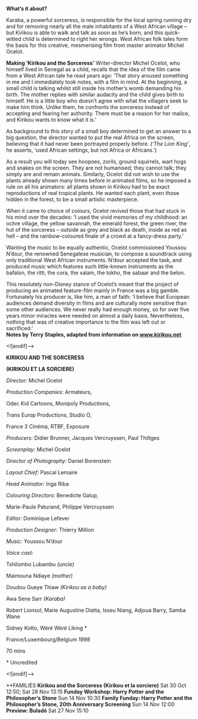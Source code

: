 
**What’s it about?**

Karaba, a powerful sorceress, is responsible for the local spring running dry and for removing nearly all the male inhabitants of a West African village – but Kirikou is able to walk and talk as soon as he’s born, and this quick-witted child is determined to right her wrongs. West African folk tales form the basis for this creative, mesmerising film from master animator Michel Ocelot.

**Making ‘Kirikou and the Sorceress’**
Writer-director Michel Ocelot, who himself lived in Senegal as a child, recalls that the idea of the film came from a West African tale he read years ago: ‘That story aroused something in me and I immediately took notes, with a film in mind. At the beginning, a small child is talking whilst still inside his mother’s womb demanding his birth. The mother replies with similar audacity and the child gives birth to himself. He is a little boy who doesn’t agree with what the villagers seek to make him think. Unlike them, he confronts the sorceress instead of accepting and fearing her authority. There must be a reason for her malice, and Kirikou wants to know what it is.’

As background to this story of a small boy determined to get an answer to a big question, the director wanted to put the real Africa on the screen, believing that it had never been portrayed properly before. (‘_The Lion King’_, he asserts, ‘used African settings, but not Africa or Africans.’)

As a result you will today see hoopoes, zorils, ground squirrels, wart hogs and snakes on the screen. They are not humanised; they cannot talk; they simply are and remain animals. Similarly, Ocelot did not wish to use the plants already shown many times before in animated films, so he imposed a rule on all his animators: all plants shown in _Kirikou_ had to be exact reproductions of real tropical plants. He wanted each plant, even those hidden in the forest, to be a small artistic masterpiece.

When it came to choice of colours, Ocelot revived those that had stuck in his mind over the decades: ‘I used the vivid memories of my childhood: an ochre village, the yellow savannah, the emerald forest, the green river, the hut of the sorceress – outside as grey and black as death, inside as red as hell – and the rainbow-coloured finale of a crowd at a fancy-dress party.’

Wanting the music to be equally authentic, Ocelot commissioned Youssou N’dour, the renowned Senegalese musician, to compose a soundtrack using only traditional West African instruments. N’dour accepted the task, and produced music which features such little-known instruments as the bafalon, the ritti, the cora, the xalam, the tokho, the sabaar and the belon.

This resolutely non-Disney stance of Ocelot’s meant that the project of producing an animated feature-film mainly in France was a big gamble. Fortunately his producer is, like him, a man of faith: ‘I believe that European audiences demand diversity in films and are culturally more sensitive than some other audiences. We never really had enough money, so for over five years minor miracles were needed on almost a daily basis. Nevertheless, nothing that was of creative importance to the film was left out or sacrificed.’<br>
**Notes by Terry Staples, adapted from information on www.kirikou.net**

<![endif]-->

**KIRIKOU AND THE SORCERESS**

**(KIRIKOU ET LA SORCIERE)**

_Director:_ Michel Ocelot

_Production Companies:_ Armateurs,

Odec Kid Cartoons, Monipoly Productions,

Trans Europ Productions, Studio O,

France 3 Cinéma, RTBF, Exposure

_Producers:_ Didier Brunner, Jacques Vercruyssen, Paul Thiltges

_Screenplay:_ Michel Ocelot

_Director of Photography:_ Daniel Borenstein

_Layout Chief:_ Pascal Lemaire

_Head Animator:_ Inga Riba

_Colouring Directors:_ Benedicte Galup,

Marie-Paule Paturand, Philippe Vercruyssen

_Editor:_ Dominique Lefever

_Production Designer:_ Thierry Million

_Music:_ Youssou N’dour


_Voice cast:_

Tshilombo Lubambu _(uncle)_

Maimouna Ndiaye _(mother)_

Doudou Gueye Thiaw _(Kirikou as a baby)_

Awa Sene Sarr _(Karaba)_

Robert Lionsol, Marie Augustine Diatta, Isseu Niang, Adjoua Barry, Samba Wane

Sidney Kotto, Wéré Wéré Liking *

France/Luxembourg/Belgium 1998

70 mins

\* Uncredited

<![endif]-->

**FAMILIES
**Kirikou and the Sorceress (Kirikou et la sorciere)**
Sat 30 Oct 12:50; Sat 28 Nov 13:15
**Funday Workshop: Harry Potter and the Philosopher’s Stone**
Sun 14 Nov 10:30
**Family Funday: Harry Potter and the Philosopher’s Stone, 20th Anniversary Screening**
Sun 14 Nov 12:00
**Preview: Buladó**
Sat 27 Nov 15:10
<!--stackedit_data:
eyJoaXN0b3J5IjpbLTEzMzAyNjc3OTJdfQ==
-->